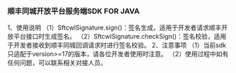 ### 顺丰同城开放平台服务端SDK FOR JAVA
1、使用说明
  （1）SftcwlSignature.sign()：签名生成，适用于开发者请求顺丰开放平台接口时生成签名。
  （2）SftcwlSignature.checkSign()：签名校验，适用于开发者接收到顺丰同城回调请求时进行签名校验。
2、注意事项
  （1）当前sdk只适配于version>=17的版本，请各位开发者使用时注意。
  （2）使用过程中如有任何问题，可以联系相关对接人员。

